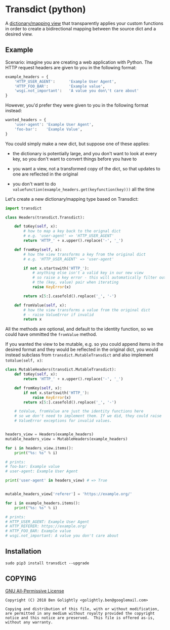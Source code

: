 Transdict (python)
==============

A [dictionary/mapping view](https://docs.python.org/3/library/stdtypes.html#dictionary-view-objects)
that transparently applies your custom functions in order to create a
bidirectional mapping between the source dict and a desired view.

Example
-------

Scenario: imagine you are creating a web application with Python. The HTTP
request headers are given to you in the following format:

```python
example_headers = {
    'HTTP_USER_AGENT':      'Example User Agent',
    'HTTP_FOO_BAR':         'Example value',
    'wsgi.not_important':   'A value you don\'t care about'
}
```


However, you'd prefer they were given to you in the following format instead:

```python
wanted_headers = {
    'user-agent': 'Example User Agent',
    'foo-bar':    'Example Value',
}
```

You could simply make a new dict, but suppose one of these applies:

* the dictionary is potentially large, and you don't want to look at every
key, so you don't want to convert things before you have to

* you want a view, not a transformed copy of the dict, so that updates to
one are reflected in the original

* you don't want to do `valuefunction(example_headers.get(keyfunction(key)))`
all the time


Let's create a new dictionary/mapping type based on Transdict:

```python
import transdict

class Headers(transdict.Transdict):

    def toKey(self, x):
        # how to map a key back to the orignal dict
        # e.g. 'user-agent' => 'HTTP_USER_AGENT'
        return 'HTTP_' + x.upper().replace('-', '_')

    def fromKey(self, x):
        # how the view transforms a key from the original dict
        # e.g. 'HTTP_USER_AGENT' => 'user-agent'

        if not x.startswith('HTTP_'):
            # anything else isn't a valid key in our new view
            # so raise a key error - this will automatically filter out
            # the (key, value) pair when iterating
            raise KeyError(x)

        return x[5:].casefold().replace('_', '-')

    def fromValue(self, x):
        # how the view transforms a value from the original dict
        # - raise ValueError if invalid
        return x
```

All the methods are optional, and default to the identity function, so
we could have ommitted the `fromValue` method.

If you wanted the view to be mutable, e.g. so you could append items in
the desired format and they would be reflected in the original dict,
you would instead subclass from `transdict.MutableTransdict` and also implement
`toValue(self, x)`:


```python
class MutableHeaders(transdict.MutableTransdict):
    def toKey(self, x):
        return 'HTTP_' + x.upper().replace('-', '_')

    def fromKey(self, x):
        if not x.startswith('HTTP_'):
            raise KeyError(x)
        return x[5:].casefold().replace('_', '-')

    # toValue, fromValue are just the identity functions here
    # so we don't need to implement them. If we did, they could raise
    # ValueError exceptions for invalid values.


headers_view = Headers(example_headers)
mutable_headers_view = MutableHeaders(example_headers)

for i in headers_view.items():
    print("%s: %s" % i)

# prints:
# foo-bar: Example value
# user-agent: Example User Agent

print('user-agent' in headers_view) # => True


mutable_headers_view['referer'] = 'https://example.org/'

for i in example_headers.items():
    print("%s: %s" % i)

# prints:
# HTTP_USER_AGENT: Example User Agent
# HTTP_REFERER: https://example.org/
# HTTP_FOO_BAR: Example value
# wsgi.not_important: A value you don't care about
```

Installation
------------

`sudo pip3 install transdict --upgrade`



COPYING
-------

[GNU All-Permissive License](https://www.gnu.org/licenses/license-list.en.html#GNUAllPermissive)

```
Copyright (C) 2018 Ben Golightly <golightly.ben@googlemail.com>

Copying and distribution of this file, with or without modification,
are permitted in any medium without royalty provided the copyright
notice and this notice are preserved.  This file is offered as-is,
without any warranty.
```

